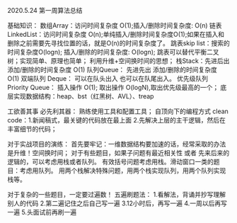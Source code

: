 2020.5.24 第一周算法总结

基础知识：
  数组Array：访问时间复杂度 O(1);插入/删除时间复杂度: O(n)
  链表LinkedList：访问时间复杂度 O(n);单纯插入/删除时间复杂度O(1);如果在插入和删除之前需要先寻找位置的话，就是O(n)的时间复杂度了。
  跳表skip list：搜索的时间复杂度O(logn); 插入/删除的时间复杂度: O(logn);
             跳表可以替代平衡二叉树；实现简单、原理也简单；
             利用升维+空间换时间的思想；
  栈Stack：先进后出   添加/删除的时间复杂度 O(1)
  队列Queue： 先进先出  添加/删除的时间复杂度 O(1)
  双端队列 Deque： 可以在队头出入 也可以在队尾出入。
  优先级队列 Priority Queue： 插入操作 O(1); 取出操作 O(logN),取出优先级最高的一个； 底层实现数据结构：heap、bst（红黑树、AVL）、treap

工欲善其事 必先利其器：
   熟练使用工具和配置工具；
   自顶向下的编程方式 clean code：1.新闻稿式，最关键的代码放在最上面  2.先解决上层的主干逻辑，然后在丰富细节的代码；

对于实战项目的演练：
   首先要牢记：一维数据结构要加速的话，经常采取的办法是升维！空间换时间；
   对于有些题目，如果子问题有最近相关性 或者 先来后来的逻辑的，可以考虑用栈或者队列。
   有效括号问题考虑用栈。滑动窗口一类的题目：考虑用队列。
   用两个栈解决特殊问题，用两个栈实现队列，用两个队列实现栈等。


  对于复杂的一些题目，一定要过遍数！
  五遍刷题法： 1.看解法，背诵并抄写理解别人的代码
                         2.第二遍记住之后自己写一遍
                         3.12小时后，再写一遍
                         4.一周以后再写一遍
                         5.头面试前再刷一遍
    
